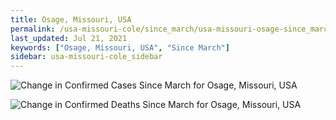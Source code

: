 ```yaml
---
title: Osage, Missouri, USA
permalink: /usa-missouri-cole/since_march/usa-missouri-osage-since_march.html
last_updated: Jul 21, 2021
keywords: ["Osage, Missouri, USA", "Since March"]
sidebar: usa-missouri-cole_sidebar
---
```


![Change in Confirmed Cases Since March for Osage, Missouri, USA](/covid_tracker/images/graphs/usa-missouri-osage-delta_confirmed-since_march_graph.png)

![Change in Confirmed Deaths Since March for Osage, Missouri, USA](/covid_tracker/images/graphs/usa-missouri-osage-delta_deaths-since_march_graph.png)
